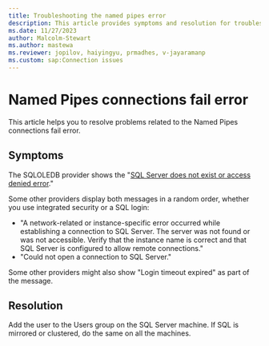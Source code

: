 ```yaml
---
title: Troubleshooting the named pipes error 
description: This article provides symptoms and resolution for troubleshooting the named pipes connections fail error.
ms.date: 11/27/2023
author: Malcolm-Stewart
ms.author: mastewa
ms.reviewer: jopilov, haiyingyu, prmadhes, v-jayaramanp
ms.custom: sap:Connection issues
---
```


# Named Pipes connections fail error

This article helps you to resolve problems related to the Named Pipes connections fail error.

## Symptoms

The SQLOLEDB provider shows the "[SQL Server does not exist or access denied error](../startup-shutdown/event-id-7000-access-denied.md)."

Some other providers display both messages in a random order, whether you use integrated security or a SQL login:

- "A network-related or instance-specific error occurred while establishing a connection to SQL Server. The server was not found or was not accessible. Verify that the instance name is correct and that SQL Server is configured to allow remote connections."
- "Could not open a connection to SQL Server."

Some other providers might also show "Login timeout expired" as part of the message.

## Resolution

Add the user to the Users group on the SQL Server machine. If SQL is mirrored or clustered, do the same on all the machines.


